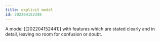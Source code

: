```yaml
---
title: explicit model
id: 202204152348
---
```


A model [[202204152441]] with features which are stated clearly and in detail, leaving no room for confusion or doubt.

